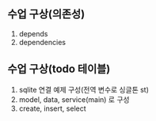## 수업 구상(의존성)
1. depends
2. dependencies
## 수업 구상(todo 테이블)
1. sqlite 연결 예제 구성(전역 변수로 싱글톤 st)
2. model, data, service(main) 로 구성
3. create, insert, select